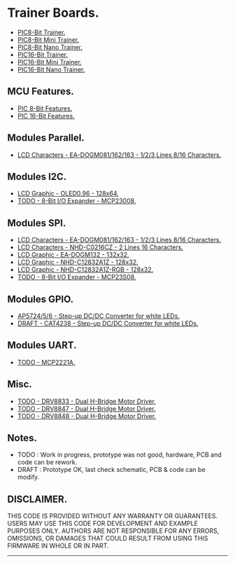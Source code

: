 # Trainer Boards.

- [PIC8-Bit Trainer.](./boards/pic8bit-trainer/README.md)
- [PIC8-Bit Mini Trainer.](./boards/pic8bit-mini/README.md)
- [PIC8-Bit Nano Trainer.](./boards/pic8bit-nano/README.md)
- [PIC16-Bit Trainer.](./boards/pic16bit-trainer/README.md)
- [PIC16-Bit Mini Trainer.](./boards/pic16bit-mini/README.md)
- [PIC16-Bit Nano Trainer.](./boards/pic16bit-nano/README.md)

## MCU Features.

- [PIC 8-Bit Features.](./boards/features#pic-8-bit)
- [PIC 16-Bit Features.](./boards/features#pic-16-bit)

## Modules Parallel.

- [LCD Characters - EA-DOGM081/162/163 - 1/2/3 Lines 8/16 Characters.](./modules/dogm16x/README.md)

## Modules I2C.

- [LCD Graphic - OLED0.96 - 128x64.](./modules/oled096/README.md)
- [TODO - 8-Bit I/O Expander - MCP23008.](./modules/mcp23008/README.md)

## Modules SPI.

- [LCD Characters - EA-DOGM081/162/163 - 1/2/3 Lines 8/16 Characters.](./modules/dogm16x/README.md)
- [LCD Characters - NHD-C0216CZ - 2 Lines 16 Characters.](./modules/c0216cz/README.md)
- [LCD Graphic - EA-DOGM132 - 132x32.](./modules/dogm132/README.md)
- [LCD Graphic - NHD-C12832A1Z - 128x32.](./modules/c12832a1z/README.md)
- [LCD Graphic - NHD-C12832A1Z-RGB - 128x32.](./modules/c12832a1z-rgb/README.md)
- [TODO - 8-Bit I/O Expander - MCP23S08.](./modules/mcp23008/README.md)

## Modules GPIO.

- [AP5724/5/6 - Step-up DC/DC Converter for white LEDs.](./modules/ap572x/README.md)
- [DRAFT - CAT4238 - Step-up DC/DC Converter for white LEDs.](./modules/cat4238/README.md)

## Modules UART.

- [TODO - MCP2221A.](./modules/mcp2221a/README.md)

## Misc.

- [TODO - DRV8833 - Dual H-Bridge Motor Driver.](./modules/drv8833/README.md)
- [TODO - DRV8847 - Dual H-Bridge Motor Driver.](./modules/drv8847/README.md)
- [TODO - DRV8848 - Dual H-Bridge Motor Driver.](./modules/drv8848/README.md)

## Notes.

- TODO : Work in progress, prototype was not good, hardware, PCB and code can be rework.
- DRAFT : Prototype OK, last check schematic, PCB & code can be modify.

## DISCLAIMER.

THIS CODE IS PROVIDED WITHOUT ANY WARRANTY OR GUARANTEES.
USERS MAY USE THIS CODE FOR DEVELOPMENT AND EXAMPLE PURPOSES ONLY.
AUTHORS ARE NOT RESPONSIBLE FOR ANY ERRORS, OMISSIONS, OR DAMAGES THAT COULD
RESULT FROM USING THIS FIRMWARE IN WHOLE OR IN PART.

---